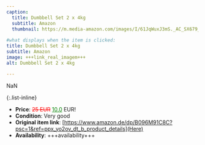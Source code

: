 ```yaml
---
caption:
  title: Dumbbell Set 2 x 4kg
  subtitle: Amazon
  thumbnail: https://m.media-amazon.com/images/I/61JqWuxJ3mS._AC_SX679_.jpg
  
#what displays when the item is clicked:
title: Dumbbell Set 2 x 4kg
subtitle: Amazon
image: +++link_real_imagem+++
alt: Dumbbell Set 2 x 4kg

---
```

NaN

{:.list-inline} 
- **Price**: <span style="color:red"><del>25 EUR</del></span> <span style="color:green"><ins>10.0</ins></span> EUR!
- **Condition**: Very good
- **Original item link**: [https://www.amazon.de/dp/B096M91C8C?psc=1&ref=ppx_yo2ov_dt_b_product_details](Here)
- **Availability**: +++availability+++
